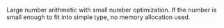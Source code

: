 Large number arithmetic with small number optimization.
If the number is small enough to fit into simple type, no memory allocation used.

